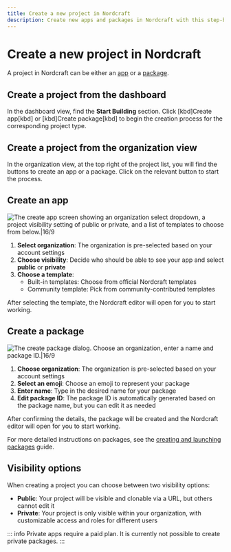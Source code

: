 ```yaml
---
title: Create a new project in Nordcraft
description: Create new apps and packages in Nordcraft with this step-by-step guide covering organization settings, visibility options and template selection.
---
```


# Create a new project in Nordcraft

A project in Nordcraft can be either an [app](/get-started/overview#apps) or a [package](/get-started/overview#packages).

## Create a project from the dashboard

In the dashboard view, find the **Start Building** section. Click [kbd]Create app[kbd] or [kbd]Create package[kbd] to begin the creation process for the corresponding project type.

## Create a project from the organization view

In the organization view, at the top right of the project list, you will find the buttons to create an app or a package. Click on the relevant button to start the process.

## Create an app

![The create app screen showing an organization select dropdown, a project visibility setting of public or private, and a list of templates to choose from below.|16/9](create-an-app.webp 'Create app')

1. **Select organization**: The organization is pre-selected based on your account settings
2. **Choose visibility**: Decide who should be able to see your app and select **public** or **private**
3. **Choose a template**:
   - Built-in templates: Choose from official Nordcraft templates
   - Community template: Pick from community-contributed templates

After selecting the template, the Nordcraft editor will open for you to start working.

## Create a package

![The create package dialog. Choose an organization, enter a name and package ID.|16/9](create-a-package.webp 'Create package')

1. **Choose organization**: The organization is pre-selected based on your account settings
2. **Select an emoji**: Choose an emoji to represent your package
3. **Enter name**: Type in the desired name for your package
4. **Edit package ID**: The package ID is automatically generated based on the package name, but you can edit it as needed

After confirming the details, the package will be created and the Nordcraft editor will open for you to start working.

For more detailed instructions on packages, see the [creating and launching packages](/packages/creating-and-launching) guide.

## Visibility options

When creating a project you can choose between two visibility options:

- **Public**: Your project will be visible and clonable via a URL, but others cannot edit it
- **Private**: Your project is only visible within your organization, with customizable access and roles for different users

::: info
Private apps require a paid plan.
It is currently not possible to create private packages.
:::
